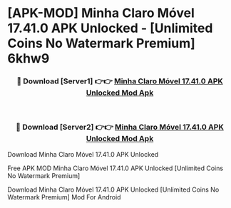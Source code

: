 # [APK-MOD] Minha Claro Móvel 17.41.0 APK Unlocked - [Unlimited Coins No Watermark Premium] 6khw9



<div align="center">
<h3>🔴 Download [Server1] 👉👉 <a href="https://momento.my/?title=Minha_Claro_Móvel_17.41.0_APK_Unlocked">Minha Claro Móvel 17.41.0 APK Unlocked Mod Apk</a></h3><br>

<h3>🔴 Download [Server2] 👉👉 <a href="https://momento.my/?title=Minha_Claro_Móvel_17.41.0_APK_Unlocked">Minha Claro Móvel 17.41.0 APK Unlocked Mod Apk</a></h3>
</div>



Download Minha Claro Móvel 17.41.0 APK Unlocked 

Free APK MOD Minha Claro Móvel 17.41.0 APK Unlocked [Unlimited Coins No Watermark Premium]

Download Minha Claro Móvel 17.41.0 APK Unlocked [Unlimited Coins No Watermark Premium] Mod For Android

